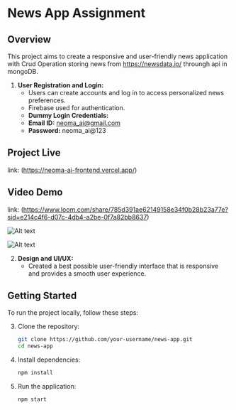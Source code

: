 # News App Assignment

## Overview
This project aims to create a responsive and user-friendly news application with Crud Operation storing news from https://newsdata.io/ throungh api in mongoDB.

1. **User Registration and Login:**
   - Users can create accounts and log in to access personalized news preferences.
   - Firebase used for authentication.
   - **Dummy Login Credentials:**
   - **Email ID:** neoma_ai@gmail.com
   - **Password:** neoma_ai@123

## Project Live
link: (https://neoma-ai-frontend.vercel.app/)

## Video Demo
link: (https://www.loom.com/share/785d391ae62149158e34f0b28b23a77e?sid=e214c4f6-d07c-4db4-a2be-0f7a82bb8637)

![Alt text](https://githubpurpose.s3.ap-south-1.amazonaws.com/Screenshot%202023-12-26%20at%203.22.27%E2%80%AFPM.png?response-content-disposition=inline&X-Amz-Security-Token=IQoJb3JpZ2luX2VjEAMaCmFwLXNvdXRoLTEiSDBGAiEAi9YuexmpsDJruUSM6LjH%2BepCnSh%2FPaOctNjS59zoLtECIQDMjfsUBj4RArHUzRg51%2F8hDqY5tY%2FcCrx6OCkOUeqmESrtAgiM%2F%2F%2F%2F%2F%2F%2F%2F%2F%2F8BEAEaDDMyNjE2NDQ5NTYwNiIMJom7KYm6eWSfn4buKsECLCvd%2BP4GnIV0ehUfM5OuY7L7zdV0mnRIII2ykpARJVdXOMFetu5QEVYU%2FHqrpywMcSrSe5BhaBBjKid1PrCD4zkZjIOOdDkP4vrbtVJ8BqjfCWZM51JhG2A7%2FD82EYmoXcpyz0yRUCfAi6XLw4vqnHBSck1qe4Lv6zSK5oUO%2FIY9qW3A63txHHQElwK%2BhrrN0kStzSw18TXmCkDic3e5txSBhsEqRAY5nKDG%2FA3tuXSIRMUi6Q8Cr7SaE1OSxmgsjtR5MBGJ3aTt0hElUsUi1Igx9CvmTmxvjrx%2F7gCZTsZtFDmaKhuKhyJKR1hPx%2FJkPqvPioaAbtBNIVbt5VaoPRo9MGiInlwQ8aige%2BGmYqVDnq1jSv7Sm4EAG9ZnRwf1uzptsUiBMO4wImDYN0Swmlbcgc%2FmuwW5XBGzuuUX%2BzsbMKfNqqwGOrICT3DgCAVjUsfqILrdWR5avAdTAOxUMkdDFSRkEpiFxkeZSUaVAsbS4KjOzShpdv3mxdsgud%2Bd2F94AbkcXmtbd56Xl%2BYnEvLdNIRPyhJsdowFAu%2BZ0Lig6KuwdgFks11P0Wffzyy%2F9XCmXbHdET6rJqdaHmMN1KtyBGlGHffFEm7AefrEtd02Qm6qspsd8fNhlZwpYhoRUU6l9LJR%2F0SJA14lsA9XGy5MljYOU6lVvl75FGR7K2HtiIW%2BvJcgGVkq1%2BDLs0%2FTl%2Fj4GzgHVVLaIP3WPmY6e39GQwGzeL4pqNtgA3uU7hFWpyi8ACwKlQMOzX%2FjpkD9rQV0aoOqEQ68mgUvgqKe%2FqJ62L7xpb13CMDxJABWVAXRTBm%2BO4RPlKEhiR72PGc2B5%2FHBEUBzYU3KEYk&X-Amz-Algorithm=AWS4-HMAC-SHA256&X-Amz-Date=20231226T111844Z&X-Amz-SignedHeaders=host&X-Amz-Expires=300&X-Amz-Credential=ASIAUX4HLHT3P5NLQ35P%2F20231226%2Fap-south-1%2Fs3%2Faws4_request&X-Amz-Signature=7910c9dc190e209d293cb35b1251e4923e976949bd800f38bcbacae5680ac7b7)

![Alt text](https://githubpurpose.s3.ap-south-1.amazonaws.com/Screenshot%202023-12-26%20at%203.22.33%E2%80%AFPM%20%282%29.png?response-content-disposition=inline&X-Amz-Security-Token=IQoJb3JpZ2luX2VjEAMaCmFwLXNvdXRoLTEiSDBGAiEAi9YuexmpsDJruUSM6LjH%2BepCnSh%2FPaOctNjS59zoLtECIQDMjfsUBj4RArHUzRg51%2F8hDqY5tY%2FcCrx6OCkOUeqmESrtAgiM%2F%2F%2F%2F%2F%2F%2F%2F%2F%2F8BEAEaDDMyNjE2NDQ5NTYwNiIMJom7KYm6eWSfn4buKsECLCvd%2BP4GnIV0ehUfM5OuY7L7zdV0mnRIII2ykpARJVdXOMFetu5QEVYU%2FHqrpywMcSrSe5BhaBBjKid1PrCD4zkZjIOOdDkP4vrbtVJ8BqjfCWZM51JhG2A7%2FD82EYmoXcpyz0yRUCfAi6XLw4vqnHBSck1qe4Lv6zSK5oUO%2FIY9qW3A63txHHQElwK%2BhrrN0kStzSw18TXmCkDic3e5txSBhsEqRAY5nKDG%2FA3tuXSIRMUi6Q8Cr7SaE1OSxmgsjtR5MBGJ3aTt0hElUsUi1Igx9CvmTmxvjrx%2F7gCZTsZtFDmaKhuKhyJKR1hPx%2FJkPqvPioaAbtBNIVbt5VaoPRo9MGiInlwQ8aige%2BGmYqVDnq1jSv7Sm4EAG9ZnRwf1uzptsUiBMO4wImDYN0Swmlbcgc%2FmuwW5XBGzuuUX%2BzsbMKfNqqwGOrICT3DgCAVjUsfqILrdWR5avAdTAOxUMkdDFSRkEpiFxkeZSUaVAsbS4KjOzShpdv3mxdsgud%2Bd2F94AbkcXmtbd56Xl%2BYnEvLdNIRPyhJsdowFAu%2BZ0Lig6KuwdgFks11P0Wffzyy%2F9XCmXbHdET6rJqdaHmMN1KtyBGlGHffFEm7AefrEtd02Qm6qspsd8fNhlZwpYhoRUU6l9LJR%2F0SJA14lsA9XGy5MljYOU6lVvl75FGR7K2HtiIW%2BvJcgGVkq1%2BDLs0%2FTl%2Fj4GzgHVVLaIP3WPmY6e39GQwGzeL4pqNtgA3uU7hFWpyi8ACwKlQMOzX%2FjpkD9rQV0aoOqEQ68mgUvgqKe%2FqJ62L7xpb13CMDxJABWVAXRTBm%2BO4RPlKEhiR72PGc2B5%2FHBEUBzYU3KEYk&X-Amz-Algorithm=AWS4-HMAC-SHA256&X-Amz-Date=20231226T111940Z&X-Amz-SignedHeaders=host&X-Amz-Expires=300&X-Amz-Credential=ASIAUX4HLHT3P5NLQ35P%2F20231226%2Fap-south-1%2Fs3%2Faws4_request&X-Amz-Signature=a9d8c2e9e1cd13484f6f90b955d4309a69f7a420c2b5126787dfa2789010a75b)

2. **Design and UI/UX:**
   - Created a best possible user-friendly interface that is responsive and provides a smooth user experience.

## Getting Started
To run the project locally, follow these steps:

3. Clone the repository:

   ```bash
   git clone https://github.com/your-username/news-app.git
   cd news-app
4. Install dependencies:
    ```bash
    npm install

5. Run the application:
    ```bash
    npm start

